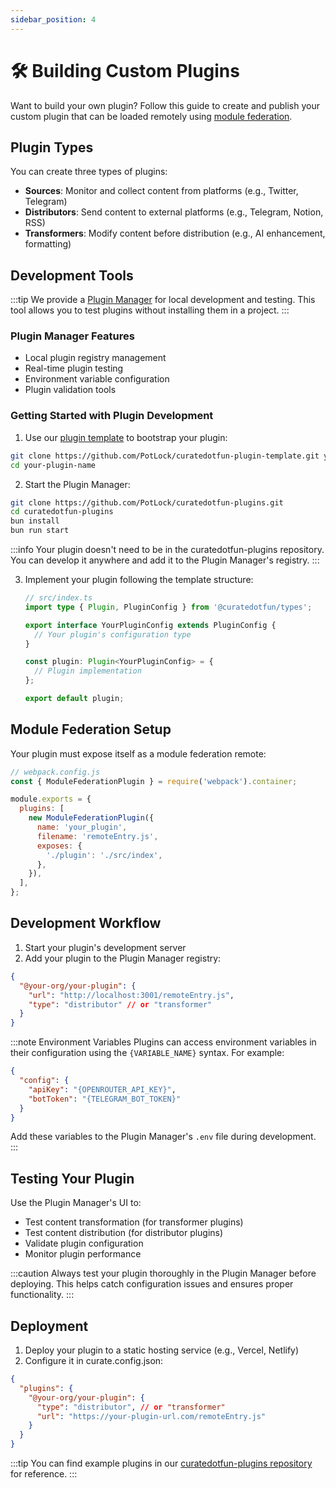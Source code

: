 ```yaml
---
sidebar_position: 4
---
```


# 🛠️ Building Custom Plugins

Want to build your own plugin? Follow this guide to create and publish your custom plugin that can be loaded remotely using [module federation](https://module-federation.io/).

## Plugin Types

You can create three types of plugins:

- **Sources**: Monitor and collect content from platforms (e.g., Twitter, Telegram)
- **Distributors**: Send content to external platforms (e.g., Telegram, Notion, RSS)
- **Transformers**: Modify content before distribution (e.g., AI enhancement, formatting)

## Development Tools

:::tip
We provide a [Plugin Manager](https://github.com/PotLock/curatedotfun-plugins/tree/main/apps/example) for local development and testing. This tool allows you to test plugins without installing them in a project.
:::

### Plugin Manager Features
- Local plugin registry management
- Real-time plugin testing
- Environment variable configuration
- Plugin validation tools

### Getting Started with Plugin Development

1. Use our [plugin template](https://github.com/PotLock/curatedotfun-plugin-template) to bootstrap your plugin:
```bash
git clone https://github.com/PotLock/curatedotfun-plugin-template.git your-plugin-name
cd your-plugin-name
```


2. Start the Plugin Manager:
```bash
git clone https://github.com/PotLock/curatedotfun-plugins.git
cd curatedotfun-plugins
bun install
bun run start
```

:::info
Your plugin doesn't need to be in the curatedotfun-plugins repository. You can develop it anywhere and add it to the Plugin Manager's registry.
:::

3. Implement your plugin following the template structure:
   ```typescript
   // src/index.ts
   import type { Plugin, PluginConfig } from '@curatedotfun/types';

   export interface YourPluginConfig extends PluginConfig {
     // Your plugin's configuration type
   }

   const plugin: Plugin<YourPluginConfig> = {
     // Plugin implementation
   };

   export default plugin;
   ```

## Module Federation Setup

Your plugin must expose itself as a module federation remote:

```javascript
// webpack.config.js
const { ModuleFederationPlugin } = require('webpack').container;

module.exports = {
  plugins: [
    new ModuleFederationPlugin({
      name: 'your_plugin',
      filename: 'remoteEntry.js',
      exposes: {
        './plugin': './src/index',
      },
    }),
  ],
};
```

## Development Workflow

1. Start your plugin's development server
2. Add your plugin to the Plugin Manager registry:
```json
{
  "@your-org/your-plugin": {
    "url": "http://localhost:3001/remoteEntry.js",
    "type": "distributor" // or "transformer"
  }
}
```

:::note Environment Variables
Plugins can access environment variables in their configuration using the `{VARIABLE_NAME}` syntax. For example:
```json
{
  "config": {
    "apiKey": "{OPENROUTER_API_KEY}",
    "botToken": "{TELEGRAM_BOT_TOKEN}"
  }
}
```
Add these variables to the Plugin Manager's `.env` file during development.
:::

## Testing Your Plugin

Use the Plugin Manager's UI to:
- Test content transformation (for transformer plugins)
- Test content distribution (for distributor plugins)
- Validate plugin configuration
- Monitor plugin performance

:::caution
Always test your plugin thoroughly in the Plugin Manager before deploying. This helps catch configuration issues and ensures proper functionality.
:::

## Deployment

1. Deploy your plugin to a static hosting service (e.g., Vercel, Netlify)
2. Configure it in curate.config.json:
```json
{
  "plugins": {
    "@your-org/your-plugin": {
      "type": "distributor", // or "transformer"
      "url": "https://your-plugin-url.com/remoteEntry.js"
    }
  }
}
```

:::tip
You can find example plugins in our [curatedotfun-plugins repository](https://github.com/PotLock/curatedotfun-plugins) for reference.
:::
